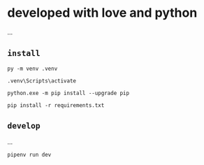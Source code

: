 # developed with love and python

...

## `install`

```
py -m venv .venv

.venv\Scripts\activate

python.exe -m pip install --upgrade pip

pip install -r requirements.txt
```

## `develop`

...

```
pipenv run dev
```
